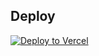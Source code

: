 ## Deploy

[![Deploy to Vercel](https://vercel.com/button)](https://vercel.com/import/git?s=https://github.com/glowbom/survey-web)
